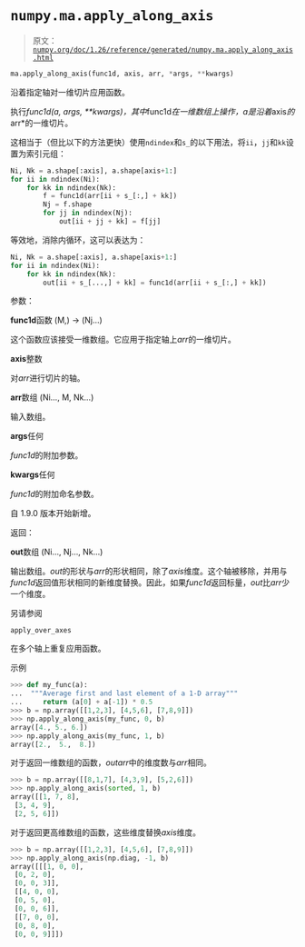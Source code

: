 # `numpy.ma.apply_along_axis`

> 原文：[`numpy.org/doc/1.26/reference/generated/numpy.ma.apply_along_axis.html`](https://numpy.org/doc/1.26/reference/generated/numpy.ma.apply_along_axis.html)

```py
ma.apply_along_axis(func1d, axis, arr, *args, **kwargs)
```

沿着指定轴对一维切片应用函数。

执行*func1d(a, *args, **kwargs)*，其中*func1d*在一维数组上操作，*a*是沿着*axis*的*arr*的一维切片。

这相当于（但比以下的方法更快）使用`ndindex`和`s_`的以下用法，将`ii`，`jj`和`kk`设置为索引元组：

```py
Ni, Nk = a.shape[:axis], a.shape[axis+1:]
for ii in ndindex(Ni):
    for kk in ndindex(Nk):
        f = func1d(arr[ii + s_[:,] + kk])
        Nj = f.shape
        for jj in ndindex(Nj):
            out[ii + jj + kk] = f[jj] 
```

等效地，消除内循环，这可以表达为：

```py
Ni, Nk = a.shape[:axis], a.shape[axis+1:]
for ii in ndindex(Ni):
    for kk in ndindex(Nk):
        out[ii + s_[...,] + kk] = func1d(arr[ii + s_[:,] + kk]) 
```

参数：

**func1d**函数 (M,) -> (Nj…)

这个函数应该接受一维数组。它应用于指定轴上*arr*的一维切片。

**axis**整数

对*arr*进行切片的轴。

**arr**数组 (Ni…, M, Nk…)

输入数组。

**args**任何

*func1d*的附加参数。

**kwargs**任何

*func1d*的附加命名参数。

自 1.9.0 版本开始新增。

返回：

**out**数组 (Ni…, Nj…, Nk…)

输出数组。*out*的形状与*arr*的形状相同，除了*axis*维度。这个轴被移除，并用与*func1d*返回值形状相同的新维度替换。因此，如果*func1d*返回标量，*out*比*arr*少一个维度。

另请参阅

`apply_over_axes`

在多个轴上重复应用函数。

示例

```py
>>> def my_func(a):
...  """Average first and last element of a 1-D array"""
...     return (a[0] + a[-1]) * 0.5
>>> b = np.array([[1,2,3], [4,5,6], [7,8,9]])
>>> np.apply_along_axis(my_func, 0, b)
array([4., 5., 6.])
>>> np.apply_along_axis(my_func, 1, b)
array([2.,  5.,  8.]) 
```

对于返回一维数组的函数，*outarr*中的维度数与*arr*相同。

```py
>>> b = np.array([[8,1,7], [4,3,9], [5,2,6]])
>>> np.apply_along_axis(sorted, 1, b)
array([[1, 7, 8],
 [3, 4, 9],
 [2, 5, 6]]) 
```

对于返回更高维数组的函数，这些维度替换*axis*维度。

```py
>>> b = np.array([[1,2,3], [4,5,6], [7,8,9]])
>>> np.apply_along_axis(np.diag, -1, b)
array([[[1, 0, 0],
 [0, 2, 0],
 [0, 0, 3]],
 [[4, 0, 0],
 [0, 5, 0],
 [0, 0, 6]],
 [[7, 0, 0],
 [0, 8, 0],
 [0, 0, 9]]]) 
```

